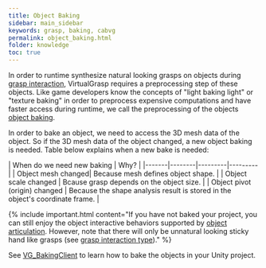 ```yaml
---
title: Object Baking
sidebar: main_sidebar
keywords: grasp, baking, cabvg
permalink: object_baking.html
folder: knowledge
toc: true
---
```


In order to runtime synthesize natural looking grasps on objects during [grasp interaction](grasp_interaction.html), 
VirtualGrasp requires a preprocessing step of these objects. 
Like game developers know the concepts of "light baking light" or "texture baking" in order to preprocess expensive computations and have faster access during runtime, 
we call the preprocessing of the objects <a href="#" data-toggle="tooltip" data-original-title="{{site.data.glossary.ObjectBaking}}">object baking</a>.


In order to bake an object, we need to access the 3D mesh data of the object. 
So if the 3D mesh data of the object changed, a new object baking is needed. 
Table below explains when a new bake is needed:

| When do we need new baking | Why? |
|-------|--------|---------|---------|
| Object mesh changed|  Because mesh defines object shape. | 
| Object scale changed |  Bcause grasp depends on the object size. | 
| Object pivot (origin) changed |  Because the shape analysis result is stored in the object's coordinate frame. | 

{% include important.html content="If you have not baked your project, you can still enjoy 
the object interactive behaviors supported by [object articulation](object_articulation.html#object-articulation). 
However, note that there will only be unnatural looking sticky hand like grasps
 (see [grasp interaction type](grasp_interaction.html#grasp-interaction-type))." %}

See [VG_BakingClient](unity_component_vgbakingclient.html) to learn how to bake the objects in your Unity project.

